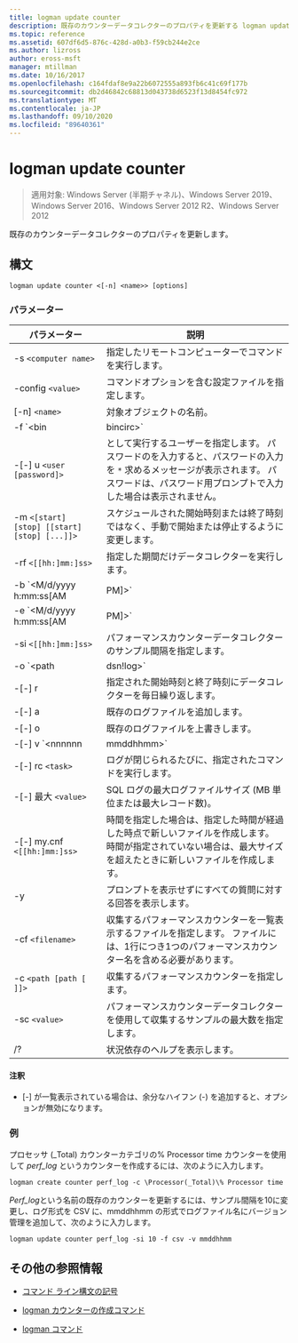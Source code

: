 ```yaml
---
title: logman update counter
description: 既存のカウンターデータコレクターのプロパティを更新する logman update カウンターコマンドのリファレンス記事です。
ms.topic: reference
ms.assetid: 607df6d5-876c-428d-a0b3-f59cb244e2ce
ms.author: lizross
author: eross-msft
manager: mtillman
ms.date: 10/16/2017
ms.openlocfilehash: c164fdaf8e9a22b6072555a893fb6c41c69f177b
ms.sourcegitcommit: db2d46842c68813d043738d6523f13d8454fc972
ms.translationtype: MT
ms.contentlocale: ja-JP
ms.lasthandoff: 09/10/2020
ms.locfileid: "89640361"
---
```

# <a name="logman-update-counter"></a>logman update counter

> 適用対象: Windows Server (半期チャネル)、Windows Server 2019、Windows Server 2016、Windows Server 2012 R2、Windows Server 2012

既存のカウンターデータコレクターのプロパティを更新します。

## <a name="syntax"></a>構文

```
logman update counter <[-n] <name>> [options]
```

### <a name="parameters"></a>パラメーター


| パラメーター | 説明 |
| --------- | ----------- |
| -s `<computer name>` | 指定したリモートコンピューターでコマンドを実行します。 |
| -config `<value>` | コマンドオプションを含む設定ファイルを指定します。 |
| [-n] `<name>` | 対象オブジェクトの名前。 |
| -f `<bin|bincirc>` | データコレクターのログの形式を指定します。 |
| -[-] u `<user [password]>` | として実行するユーザーを指定します。 パスワードのを入力すると、パスワードの入力を `*` 求めるメッセージが表示されます。 パスワードは、パスワード用プロンプトで入力した場合は表示されません。 |
| -m `<[start] [stop] [[start] [stop] [...]]>` | スケジュールされた開始時刻または終了時刻ではなく、手動で開始または停止するように変更します。 |
| -rf `<[[hh:]mm:]ss>` | 指定した期間だけデータコレクターを実行します。 |
| -b `<M/d/yyyy h:mm:ss[AM|PM]>` | 指定された時間にデータの収集を開始します。 |
| -e `<M/d/yyyy h:mm:ss[AM|PM]>` | 指定された時間にデータ収集を終了します。 |
| -si `<[[hh:]mm:]ss>` | パフォーマンスカウンターデータコレクターのサンプル間隔を指定します。 |
| -o `<path|dsn!log>` | SQL データベースの出力ログファイルまたは DSN およびログセット名を指定します。 |
| -[-] r | 指定された開始時刻と終了時刻にデータコレクターを毎日繰り返します。 |
| -[-] a | 既存のログファイルを追加します。 |
| -[-] o | 既存のログファイルを上書きします。 |
| -[-] v `<nnnnnn|mmddhhmm>` | ファイルのバージョン管理情報をログファイル名の末尾にアタッチします。 |
| -[-] rc `<task>` | ログが閉じられるたびに、指定されたコマンドを実行します。 |
| -[-] 最大 `<value>` | SQL ログの最大ログファイルサイズ (MB 単位または最大レコード数)。 |
| -[-] my.cnf `<[[hh:]mm:]ss>` | 時間を指定した場合は、指定した時間が経過した時点で新しいファイルを作成します。 時間が指定されていない場合は、最大サイズを超えたときに新しいファイルを作成します。 |
| -y | プロンプトを表示せずにすべての質問に対する回答を表示します。 |
| -cf `<filename>` | 収集するパフォーマンスカウンターを一覧表示するファイルを指定します。 ファイルには、1行につき1つのパフォーマンスカウンター名を含める必要があります。 |
| -c `<path [path [ ]]>` | 収集するパフォーマンスカウンターを指定します。 |
| -sc `<value>` | パフォーマンスカウンターデータコレクターを使用して収集するサンプルの最大数を指定します。 |
| /? | 状況依存のヘルプを表示します。 |

#### <a name="remarks"></a>注釈

- [-] が一覧表示されている場合は、余分なハイフン (-) を追加すると、オプションが無効になります。

### <a name="examples"></a>例

プロセッサ (_Total) カウンターカテゴリの% Processor time カウンターを使用して *perf_log* というカウンターを作成するには、次のように入力します。

```
logman create counter perf_log -c \Processor(_Total)\% Processor time
```

*Perf_log*という名前の既存のカウンターを更新するには、サンプル間隔を10に変更し、ログ形式を CSV に、mmddhhmm の形式でログファイル名にバージョン管理を追加して、次のように入力します。

```
logman update counter perf_log -si 10 -f csv -v mmddhhmm
```

## <a name="additional-references"></a>その他の参照情報

- [コマンド ライン構文の記号](command-line-syntax-key.md)

- [logman カウンターの作成コマンド](logman-create-counter.md)

- [logman コマンド](logman.md)
